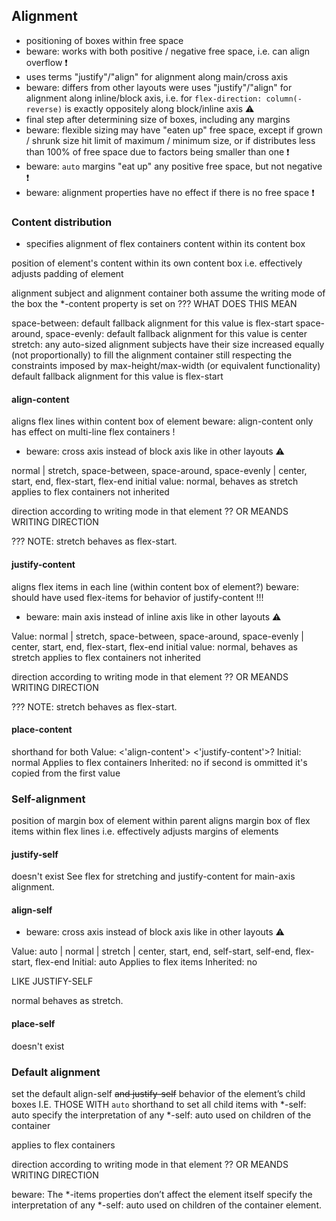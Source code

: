 ## Alignment

- positioning of boxes within free space
- beware: works with both positive / negative free space, i.e. can align overflow ❗️
- uses terms "justify"/"align" for alignment along main/cross axis
- beware: differs from other layouts were uses "justify"/"align" for alignment along inline/block axis, i.e. for `flex-direction: column(-reverse)` is exactly oppositely along block/inline axis ⚠️
- final step after determining size of boxes, including any margins
- beware: flexible sizing may have "eaten up" free space, except if grown / shrunk size hit limit of maximum / minimum size, or if distributes less than 100% of free space due to factors being smaller than one ❗️
- beware: `auto` margins "eat up" any positive free space, but not negative ❗️
- beware: alignment properties have no effect if there is no free space ❗️

<!-- todo: baseline, see css-alignment 4.2, 5.4, 9, css-align -->
<!-- todo: overflow, see css-alignment 5.3, css-overflow -->

### Content distribution

- specifies alignment of flex containers content within its content box 

position of element's content within its own content box
i.e. effectively adjusts padding of element

alignment subject and alignment container both assume the writing mode of the box the *-content property is set on ??? WHAT DOES THIS MEAN

space-between: default fallback alignment for this value is flex-start
space-around, space-evenly: default fallback alignment for this value is center
stretch:
any auto-sized alignment subjects have their size increased equally (not proportionally) to fill the alignment container
still respecting the constraints imposed by max-height/max-width (or equivalent functionality)
default fallback alignment for this value is flex-start

#### align-content

aligns flex lines within content box of element
beware: align-content only has effect on multi-line flex containers !
- beware: cross axis instead of block axis like in other layouts ⚠️

normal |  stretch, space-between, space-around, space-evenly | center, start, end, flex-start, flex-end
initial value: normal, behaves as stretch
applies to flex containers
not inherited

direction according to writing mode in that element ?? OR MEANDS WRITING DIRECTION

??? NOTE: stretch behaves as flex-start.

#### justify-content

aligns flex items in each line (within content box of element?)
beware: should have used flex-items for behavior of justify-content !!!
- beware: main axis instead of inline axis like in other layouts ⚠️

Value: normal | stretch, space-between, space-around, space-evenly | center, start, end, flex-start, flex-end
initial value: normal, behaves as stretch
applies to flex containers
not inherited

direction according to writing mode in that element ?? OR MEANDS WRITING DIRECTION

??? NOTE: stretch behaves as flex-start.

#### place-content

shorthand for both
Value: <'align-content'> <'justify-content'>?
Initial: normal
Applies to flex containers
Inherited: no
if second is ommitted it's copied from the first value



### Self-alignment

position of margin box of element within parent
aligns margin box of flex items within flex lines
i.e. effectively adjusts margins of elements

#### justify-self

doesn't exist
See flex for stretching and justify-content for main-axis alignment.

#### align-self

- beware: cross axis instead of block axis like in other layouts ⚠️

Value: auto | normal | stretch | center, start, end, self-start, self-end, flex-start, flex-end
Initial: auto
Applies to flex items
Inherited: no

LIKE JUSTIFY-SELF

normal behaves as stretch.

#### place-self

doesn't exist



### Default alignment

set the default align-self ~~and justify-self~~ behavior of the element’s child boxes I.E. THOSE WITH `auto`
shorthand to set all child items with *-self: auto
specify the interpretation of any *-self: auto used on children of the container

applies to flex containers

direction according to writing mode in that element ?? OR MEANDS WRITING DIRECTION

beware: The *-items properties don’t affect the element itself
specify the interpretation of any *-self: auto used on children of the container element.